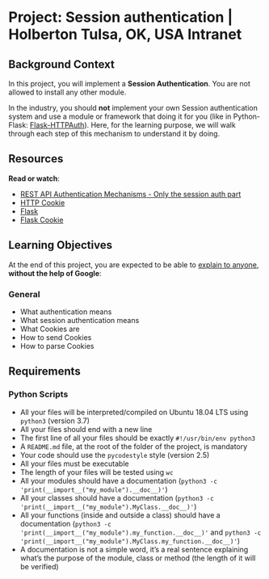# Project: Session authentication | Holberton Tulsa, OK, USA Intranet



Background Context
------------------


In this project, you will implement a **Session Authentication**. You are not allowed to install any other module.


In the industry, you should **not** implement your own Session authentication system and use a module or framework that doing it for you (like in Python-Flask: [Flask-HTTPAuth](https://flask-httpauth.readthedocs.io/en/latest/ "Flask-HTTPAuth")). Here, for the learning purpose, we will walk through each step of this mechanism to understand it by doing.


Resources
---------


**Read or watch**:


* [REST API Authentication Mechanisms - Only the session auth part](https://www.youtube.com/watch?v=501dpx2IjGY "REST API Authentication Mechanisms - Only the session auth part")
* [HTTP Cookie](https://developer.mozilla.org/en-US/docs/Web/HTTP/Headers/Cookie "HTTP Cookie")
* [Flask](https://palletsprojects.com/p/flask/ "Flask")
* [Flask Cookie](https://flask.palletsprojects.com/en/1.1.x/quickstart/#cookies "Flask Cookie")


Learning Objectives
-------------------


At the end of this project, you are expected to be able to [explain to anyone](https://fs.blog/feynman-learning-technique/ "explain to anyone"), **without the help of Google**:


### General


* What authentication means
* What session authentication means
* What Cookies are
* How to send Cookies
* How to parse Cookies


Requirements
------------


### Python Scripts


* All your files will be interpreted/compiled on Ubuntu 18.04 LTS using `python3` (version 3.7)
* All your files should end with a new line
* The first line of all your files should be exactly `#!/usr/bin/env python3`
* A `README.md` file, at the root of the folder of the project, is mandatory
* Your code should use the `pycodestyle` style (version 2.5)
* All your files must be executable
* The length of your files will be tested using `wc`
* All your modules should have a documentation (`python3 -c 'print(__import__("my_module").__doc__)'`)
* All your classes should have a documentation (`python3 -c 'print(__import__("my_module").MyClass.__doc__)'`)
* All your functions (inside and outside a class) should have a documentation (`python3 -c 'print(__import__("my_module").my_function.__doc__)'` and `python3 -c 'print(__import__("my_module").MyClass.my_function.__doc__)'`)
* A documentation is not a simple word, it’s a real sentence explaining what’s the purpose of the module, class or method (the length of it will be verified)



